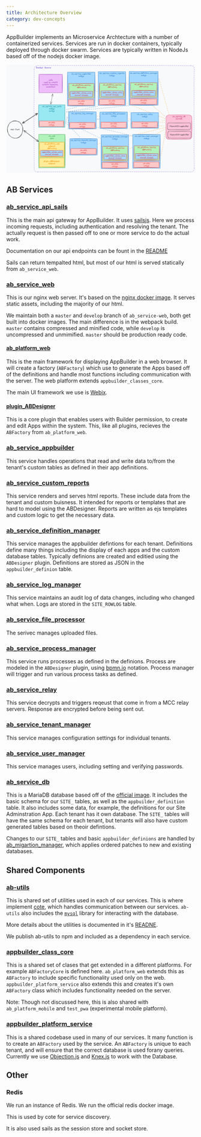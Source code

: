 ```yaml
---
title: Architecture Overview
category: dev-concepts
---
```


AppBuilder implements an Microservice Archtecture with a number of containerized services. Services are run in docker containers, typically deployed through docker swarm.
Services are typically written in NodeJs based off of the nodejs docker image.

![](./images/AB-architecture.png)

## AB Services

### [ab_service_api_sails](https://github.com/digi-serve/ab_service_api_sails)
This is the main api gateway for AppBuilder. It uses [sailsjs](https://sailsjs.com).
Here we process incoming requests, including authentication and resolving the tenant. The actually request is then passed off to one or more service to do the actual work.

Documentation on our api endpoints can be fount in the [README](https://github.com/digi-serve/ab_service_api_sails?tab=readme-ov-file#reference)

Sails can return tempalted html, but most of our html is served statically from `ab_service_web`.

### [ab_service_web](https://github.com/digi-serve/ab_service_web)
This is our nginx web server. It's based on the [nginx docker image](https://hub.docker.com/_/nginx/). It serves static assets, including the majority of our html.

We maintain both a `master` and `develop` branch of `ab_service-web`, both get built into docker images. The main difference is in the webpack build. `master` contains compressed and minified code, while `develop` is uncompressed and unmimified. `master` should be production ready code.

#### [ab_platform_web](https://github.com/digi-serve/ab_platform_web)
This is the main framework for displaying AppBuilder in a web browser. It will create a factory (`ABFactory`) which use to generate the Apps based off of the definitions and handle most functions including communication with the server. The web platform extends `appbuilder_classes_core`.

The main UI framework we use is [Webix](https://webix.com/).

#### [plugin_ABDesigner](https://github.com/digi-serve/plugin_ABDesigner)
This is a core plugin that enables users with Builder permission, to create and edit Apps within the system. This, like all plugins, recieves the `ABFactory` from `ab_platform_web`.

### [ab_service_appbuilder](https://github.com/digi-serve/ab_service_appbuilder)
This service handles operations that read and write data to/from the tenant's custom tables as defined in their app definitions.

### [ab_service_custom_reports](https://github.com/digi-serve/ab_service_custom_reports)
This service renders and serves html reports. These include data from the tenant and custom buisness. It intended for reports or templates that are hard to model using the ABDesigner.
Reports are written as ejs templates and custom logic to get the necessary data.

### [ab_service_definition_manager](https://github.com/digi-serve/ab_service_definition_manager)
This service manages the appbuilder defintions for each tenant. Definitions define many things including the display of each apps and the custom database tables. Typically definions are created and editied using the `ABDesigner` plugin.
Definitions are stored as JSON in the `appbuilder_definion` table.

### [ab_service_log_manager](https://github.com/digi-serve/ab_service_log_manager)
This service maintains an audit log of data changes, including who changed what when. Logs are stored in the `SITE_ROWLOG` table.

### [ab_service_file_processor](https://github.com/digi-serve/ab_service_file_processor)
The serivec manages uploaded files.

### [ab_service_process_manager](https://github.com/digi-serve/ab_service_process_manager)
This service runs processes as defined in the definions. Process are modeled in the `ABDesigner` plugin, using [bpmn.io](bpmn.io) notation. Process manager will trigger and run various process tasks as defined.

### [ab_service_relay](https://github.com/digi-serve/ab_service_relay)
This service decrypts and triggers reqeust that come in from a MCC relay servers. Response are encrypted before being sent out.

### [ab_service_tenant_manager](https://github.com/digi-serve/ab_service_tenant_manager)
This service manages configuration settings for individual tenants.

### [ab_service_user_manager](https://github.com/digi-serve/ab_service_user_manager)
This service manages users, including setting and verifying passwords.

### [ab_service_db](https://github.com/digi-serve/ab_service_db)
This is a MariaDB database based off of the [official image](https://hub.docker.com/_/mariadb). It includes the basic schema for our `SITE_` tables, as well as the `appbuilder_definition` table. 
It also includes some data, for example, the definitions for our Site Adminstration App. Each tenant has it own database. 
The `SITE_` tables will have the same schema for each tenant, but tenants will also have custom generated tables based on theoir defintions.

Changes to our `SITE_` tables and basic `appbuilder_definions` are handled by [ab_migartion_manager](https://github.com/digi-serve/ab_migration_manager), which applies ordered patches to new and existing databases.

## Shared Components
### [ab-utils](https://github.com/digi-serve/ab-utils)
This is shared set of utilities used in each of our services. This is where implement [cote](https://cote.js.org/), which handles communication between our services.
`ab-utils` also includes the [`mysql`](https://www.npmjs.com/package/mysql) library for interacting with the database.

More details about the utilities is documented in it's [READNE](https://github.com/digi-serve/ab-utils?tab=readme-ov-file#ab-utils).

We publish ab-utils to npm and included as a dependency in each service.

### [appbuilder_class_core](https://github.com/digi-serve/appbuilder_class_core)
This is a shared set of clases that get extended in a different platforms. For example `ABFactoryCore` is defined here. `ab_platform_web` extends this as `ABFactory` to include specific functionality used only on the web.
`appbuilder_platform_service` also extends this and creates it's own `ABFactory` class which includes functionality needed on the server.

Note: Though not discussed here, this is also shared with `ab_platform_mobile` and `test_pwa` (experimental mobile platform).

### [appbuilder_platform_service](https://github.com/digi-serve/appbuilder_platform_service)
This is a shared codebase used in many of our services. It many function is to create an `ABFactory` used by the service. An `ABFactory` is unique to each tenant, and will ensure that the correct database is used forany queries.
Currently we use [Objection.js](https://vincit.github.io/objection.js/) and [Knex.js](https://knexjs.org) to work with the Database.

## Other
### Redis

We run an instance of Redis. We run the official redis docker image. 

This is used by cote for service discovery.

It is also used sails as the session store and socket store.
